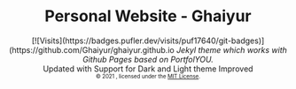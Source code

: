 <div align="center">
    <h1>Personal Website - Ghaiyur</h1>
    [![Visits](https://badges.pufler.dev/visits/puf17640/git-badges)](https://github.com/Ghaiyur/ghaiyur.github.io
    <i>Jekyl theme which works with Github Pages based on PortfolYOU.</i>
    <br>Updated with Support for Dark and Light theme Improved<br>
    <sub><sup>© 2021 , licensed under the <a href="./LICENSE">MIT License</a>.</sup></sub>
</div>
